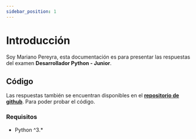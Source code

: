 ```yaml
---
sidebar_position: 1
---
```


# Introducción

Soy Mariano Pereyra, esta documentación es para presentar las respuestas del examen **Desarrollador Python - Junior**.

## Código

Las respuestas también se encuentran disponibles en el **[repositorio de github](https://github.com/marianomat/primary-exam)**.
Para poder probar el código.

### Requisitos

- Python ^3.*